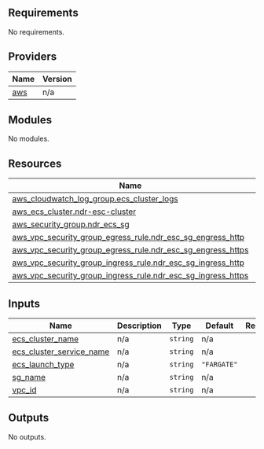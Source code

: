 ## Requirements

No requirements.

## Providers

| Name | Version |
|------|---------|
| <a name="provider_aws"></a> [aws](#provider\_aws) | n/a |

## Modules

No modules.

## Resources

| Name | Type |
|------|------|
| [aws_cloudwatch_log_group.ecs_cluster_logs](https://registry.terraform.io/providers/hashicorp/aws/latest/docs/resources/cloudwatch_log_group) | resource |
| [aws_ecs_cluster.ndr-esc-cluster](https://registry.terraform.io/providers/hashicorp/aws/latest/docs/resources/ecs_cluster) | resource |
| [aws_security_group.ndr_ecs_sg](https://registry.terraform.io/providers/hashicorp/aws/latest/docs/resources/security_group) | resource |
| [aws_vpc_security_group_egress_rule.ndr_esc_sg_engress_http](https://registry.terraform.io/providers/hashicorp/aws/latest/docs/resources/vpc_security_group_egress_rule) | resource |
| [aws_vpc_security_group_egress_rule.ndr_esc_sg_engress_https](https://registry.terraform.io/providers/hashicorp/aws/latest/docs/resources/vpc_security_group_egress_rule) | resource |
| [aws_vpc_security_group_ingress_rule.ndr_esc_sg_ingress_http](https://registry.terraform.io/providers/hashicorp/aws/latest/docs/resources/vpc_security_group_ingress_rule) | resource |
| [aws_vpc_security_group_ingress_rule.ndr_esc_sg_ingress_https](https://registry.terraform.io/providers/hashicorp/aws/latest/docs/resources/vpc_security_group_ingress_rule) | resource |

## Inputs

| Name | Description | Type | Default | Required |
|------|-------------|------|---------|:--------:|
| <a name="input_ecs_cluster_name"></a> [ecs\_cluster\_name](#input\_ecs\_cluster\_name) | n/a | `string` | n/a | yes |
| <a name="input_ecs_cluster_service_name"></a> [ecs\_cluster\_service\_name](#input\_ecs\_cluster\_service\_name) | n/a | `string` | n/a | yes |
| <a name="input_ecs_launch_type"></a> [ecs\_launch\_type](#input\_ecs\_launch\_type) | n/a | `string` | `"FARGATE"` | no |
| <a name="input_sg_name"></a> [sg\_name](#input\_sg\_name) | n/a | `string` | n/a | yes |
| <a name="input_vpc_id"></a> [vpc\_id](#input\_vpc\_id) | n/a | `string` | n/a | yes |

## Outputs

No outputs.
